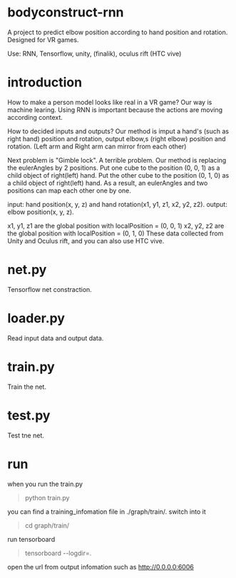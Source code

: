# bodyconstruct-rnn

A project to predict elbow position according to hand position and rotation.
Designed for VR games.

Use: RNN, Tensorflow, unity, (finalik), oculus rift (HTC vive)

# introduction
How to make a person model looks like real in a VR game? Our way is machine learing.
Using RNN is important because the actions are moving according context.

How to decided inputs and outputs? Our method is imput a hand's (such as right hand) position and rotation, output elbow,s (right elbow) position and rotation. (Left arm and Right arm can mirror from each other)

Next problem is "Gimble lock". A terrible problem.
Our method is replacing the eulerAngles by 2 positions.
Put one cube to the position (0, 0, 1) as a child object of right(left) hand.
Put the other cube to the position (0, 1, 0) as a child object of right(left) hand.
As a result, an eulerAngles and two positions can map each other one by one.


input: hand position(x, y, z) and hand rotation(x1, y1, z1, x2, y2, z2).
output: elbow position(x, y, z).

x1, y1, z1 are the global position with localPosition = (0, 0, 1) 
x2, y2, z2 are the global position with localPosition = (0, 1, 0)
These data collected from Unity and Oculus rift, and you can also use HTC vive.

# net.py
Tensorflow net constraction.

# loader.py
Read input data and output data.

# train.py
Train the net.

# test.py
Test tne net.

# run
when you run the train.py
   > python train.py

you can find a training_infomation file in ./graph/train/. 
switch into it
   > cd graph/train/
   
run tensorboard
   > tensorboard --logdir=.
   
open the url from output infomation such as http://0.0.0.0:6006
